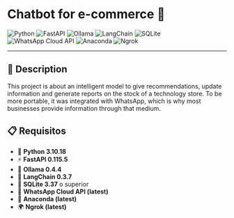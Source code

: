 # Chatbot for e-commerce 🤖

![Python](https://img.shields.io/badge/Python-3776AB?style=for-the-badge&logo=python&logoColor=white)
![FastAPI](https://img.shields.io/badge/FastAPI-009688?style=for-the-badge&logo=fastapi&logoColor=white)
![Ollama](https://img.shields.io/badge/Ollama-000000?style=for-the-badge&logo=ollama&logoColor=white)
![LangChain](https://img.shields.io/badge/LangChain-121212?style=for-the-badge&logo=langchain&logoColor=white)
![SQLite](https://img.shields.io/badge/SQLite-07405E?style=for-the-badge&logo=sqlite&logoColor=white)
![WhatsApp Cloud API](https://img.shields.io/badge/WhatsApp%20Cloud%20API-25D366?style=for-the-badge&logo=whatsapp&logoColor=white)
![Anaconda](https://img.shields.io/badge/Anaconda-44A833?style=for-the-badge&logo=anaconda&logoColor=white)
![Ngrok](https://img.shields.io/badge/Ngrok-1F1E37?style=for-the-badge&logo=ngrok&logoColor=white)

--- 

## 📝 Description

This project is about an intelligent model to give recommendations, update information and generate reports on the stock of a technology store. To be more portable, it was integrated with WhatsApp, which is why most businesses provide information through that medium.

## 📋 Requisitos

- 🐍 **Python 3.10.18**
- ⚡ **FastAPI 0.115.5**
- 🧠 **Ollama 0.4.4**
- 🔗 **LangChain 0.3.7**
- 💾 **SQLite 3.37** o superior
- 📱 **WhatsApp Cloud API (latest)**
- 🐊 **Anaconda (latest)**
- 🌍 **Ngrok (latest)**
